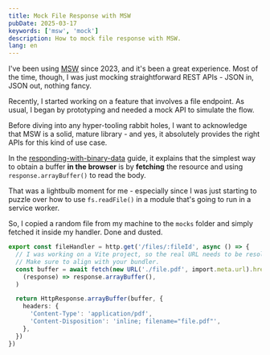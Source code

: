 ```yaml
---
title: Mock File Response with MSW
pubDate: 2025-03-17
keywords: ['msw', 'mock']
description: How to mock file response with MSW.
lang: en
---
```


I've been using [MSW](https://mswjs.io) since 2023, and it's been a great experience. Most of the time, though, I was just mocking straightforward REST APIs - JSON in, JSON out, nothing fancy.

Recently, I started working on a feature that involves a file endpoint. As usual, I began by prototyping and needed a mock API to simulate the flow.

Before diving into any hyper-tooling rabbit holes, I want to acknowledge that MSW is a solid, mature library - and yes, it absolutely provides the right APIs for this kind of use case.

In the [responding-with-binary-data](https://mswjs.io/docs/recipes/responding-with-binary-data) guide, it explains that the simplest way to obtain a buffer **in the browser** is by **fetching** the resource and using `response.arrayBuffer()` to read the body.

That was a lightbulb moment for me - especially since I was just starting to puzzle over how to use `fs.readFile()` in a module that's going to run in a service worker.

So, I copied a random file from my machine to the `mocks` folder and simply fetched it inside my handler. Done and dusted.

```ts
export const fileHandler = http.get('/files/:fileId', async () => {
  // I was working on a Vite project, so the real URL needs to be resolved with `import.meta.url.`.
  // Make sure to align with your bundler.
  const buffer = await fetch(new URL('./file.pdf', import.meta.url).href).then(
    (response) => response.arrayBuffer(),
  )

  return HttpResponse.arrayBuffer(buffer, {
    headers: {
      'Content-Type': 'application/pdf',
      'Content-Disposition': 'inline; filename="file.pdf"',
    },
  })
})
```
